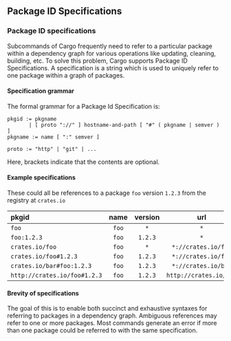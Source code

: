 ## Package ID Specifications

### Package ID specifications

Subcommands of Cargo frequently need to refer to a particular package within a
dependency graph for various operations like updating, cleaning, building, etc.
To solve this problem, Cargo supports Package ID Specifications. A specification
is a string which is used to uniquely refer to one package within a graph of
packages.

#### Specification grammar

The formal grammar for a Package Id Specification is:

```notrust
pkgid := pkgname
       | [ proto "://" ] hostname-and-path [ "#" ( pkgname | semver ) ]
pkgname := name [ ":" semver ]

proto := "http" | "git" | ...
```

Here, brackets indicate that the contents are optional.

#### Example specifications

These could all be references to a package `foo` version `1.2.3` from the
registry at `crates.io`

| pkgid                        | name  | version | url                    |
|:-----------------------------|:-----:|:-------:|:----------------------:|
| `foo`                        | `foo` | `*`     | `*`                    |
| `foo:1.2.3`                  | `foo` | `1.2.3` | `*`                    |
| `crates.io/foo`              | `foo` | `*`     | `*://crates.io/foo`    |
| `crates.io/foo#1.2.3`        | `foo` | `1.2.3` | `*://crates.io/foo`    |
| `crates.io/bar#foo:1.2.3`    | `foo` | `1.2.3` | `*://crates.io/bar`    |
| `http://crates.io/foo#1.2.3` | `foo` | `1.2.3` | `http://crates.io/foo` |

#### Brevity of specifications

The goal of this is to enable both succinct and exhaustive syntaxes for
referring to packages in a dependency graph. Ambiguous references may refer to
one or more packages. Most commands generate an error if more than one package
could be referred to with the same specification.
